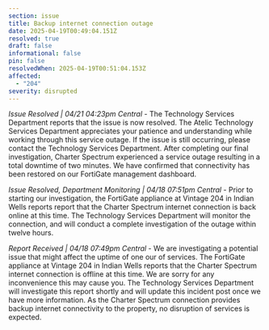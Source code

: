 ```yaml
---
section: issue
title: Backup internet connection outage
date: 2025-04-19T00:49:04.151Z
resolved: true
draft: false
informational: false
pin: false
resolvedWhen: 2025-04-19T00:51:04.153Z
affected:
  - "204"
severity: disrupted
---
```

*Issue Resolved | 04/21 04:23pm Central* - The Technology Services Department reports that the issue is now resolved. The Atelic Technology Services Department appreciates your patience and understanding while working through this service outage. If the issue is still occurring, please contact the Technology Services Department. After completing our final investigation, Charter Spectrum experienced a service outage resulting in a total downtime of two minutes. We have confirmed that connectivity has been restored on our FortiGate management dashboard.

*Issue Resolved, Department Monitoring | 04/18 07:51pm Central* - Prior to starting our investigation, the FortiGate appliance at Vintage 204 in Indian Wells reports report that the Charter Spectrum internet connection is back online at this time. The Technology Services Department will monitor the connection, and will conduct a complete investigation of the outage within twelve hours.

*Report Received | 04/18 07:49pm Central* - We are investigating a potential issue that might affect the uptime of one our of services. The FortiGate appliance at Vintage 204 in Indian Wells reports that the Charter Spectrum internet connection is offline at this time. We are sorry for any inconvenience this may cause you. The Technology Services Department will investigate this report shortly and will update this incident post once we have more information. As the Charter Spectrum connection provides backup internet connectivity to the property, no disruption of services is expected.